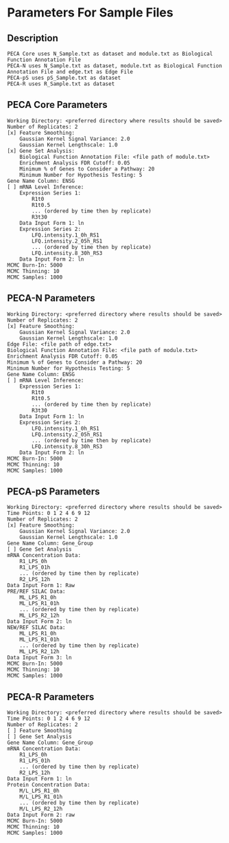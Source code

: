 # Parameters For Sample Files

## Description
	PECA Core uses N_Sample.txt as dataset and module.txt as Biological Function Annotation File
	PECA-N uses N_Sample.txt as dataset, module.txt as Biological Function Annotation File and edge.txt as Edge File
	PECA-pS uses pS_Sample.txt as dataset
	PECA-R uses R_Sample.txt as dataset

## PECA Core Parameters
	Working Directory: <preferred directory where results should be saved>
	Number of Replicates: 2
	[x] Feature Smoothing:
		Gaussian Kernel Signal Variance: 2.0
		Gaussian Kernel Lengthscale: 1.0
	[x] Gene Set Analysis:
		Biological Function Annotation File: <file path of module.txt>
		Enrichment Analysis FDR Cutoff: 0.05
		Minimum % of Genes to Consider a Pathway: 20
		Minimum Number for Hypothesis Testing: 5
	Gene Name Column: ENSG
	[ ] mRNA Level Inference:
		Expression Series 1:
			R1t0
			R1t0.5
			... (ordered by time then by replicate)
			R3t30
		Data Input Form 1: ln
		Expression Series 2:
			LFQ.intensity.1_0h_RS1
			LFQ.intensity.2_05h_RS1
			... (ordered by time then by replicate)
			LFQ.intensity.8_30h_RS3
		Data Input Form 2: ln
	MCMC Burn-In: 5000
	MCMC Thinning: 10
	MCMC Samples: 1000

## PECA-N Parameters
	Working Directory: <preferred directory where results should be saved>
	Number of Replicates: 2
	[x] Feature Smoothing:
		Gaussian Kernel Signal Variance: 2.0
		Gaussian Kernel Lengthscale: 1.0
	Edge File: <file path of edge.txt>
	Biological Function Annotation File: <file path of module.txt>
	Enrichment Analysis FDR Cutoff: 0.05
	Minimum % of Genes to Consider a Pathway: 20
	Minimum Number for Hypothesis Testing: 5
	Gene Name Column: ENSG
	[ ] mRNA Level Inference:
		Expression Series 1:
			R1t0
			R1t0.5
			... (ordered by time then by replicate)
			R3t30
		Data Input Form 1: ln
		Expression Series 2:
			LFQ.intensity.1_0h_RS1
			LFQ.intensity.2_05h_RS1
			... (ordered by time then by replicate)
			LFQ.intensity.8_30h_RS3
		Data Input Form 2: ln
	MCMC Burn-In: 5000
	MCMC Thinning: 10
	MCMC Samples: 1000

## PECA-pS Parameters
	Working Directory: <preferred directory where results should be saved>
	Time Points: 0 1 2 4 6 9 12
	Number of Replicates: 2
	[x] Feature Smoothing:
		Gaussian Kernel Signal Variance: 2.0
		Gaussian Kernel Lengthscale: 1.0
	Gene Name Column: Gene_Group
	[ ] Gene Set Analysis
	mRNA Concentration Data:
		R1_LPS_0h
		R1_LPS_01h
		... (ordered by time then by replicate)
		R2_LPS_12h
	Data Input Form 1: Raw
	PRE/REF SILAC Data:
		ML_LPS_R1_0h
		ML_LPS_R1_01h
		... (ordered by time then by replicate)
		ML_LPS_R2_12h
	Data Input Form 2: ln
	NEW/REF SILAC Data:
		ML_LPS_R1_0h
		ML_LPS_R1_01h
		... (ordered by time then by replicate)
		ML_LPS_R2_12h
	Data Input Form 3: ln
	MCMC Burn-In: 5000
	MCMC Thinning: 10
	MCMC Samples: 1000

## PECA-R Parameters
	Working Directory: <preferred directory where results should be saved>
	Time Points: 0 1 2 4 6 9 12
	Number of Replicates: 2
	[ ] Feature Smoothing
	[ ] Gene Set Analysis
	Gene Name Column: Gene_Group
	mRNA Concentration Data:
		R1_LPS_0h
		R1_LPS_01h
		... (ordered by time then by replicate)
		R2_LPS_12h
	Data Input Form 1: ln
	Protein Concentration Data:
		M/L_LPS_R1_0h
		M/L_LPS_R1_01h
		... (ordered by time then by replicate)
		M/L_LPS_R2_12h
	Data Input Form 2: raw
	MCMC Burn-In: 5000
	MCMC Thinning: 10
	MCMC Samples: 1000


